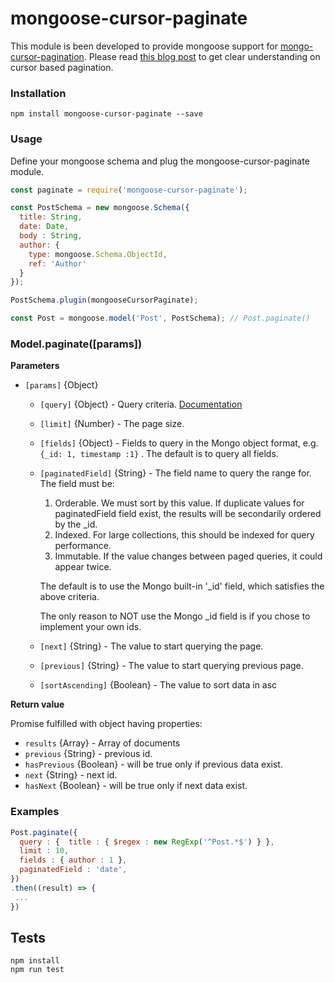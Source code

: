 # mongoose-cursor-paginate

This module is been developed to provide mongoose support for [mongo-cursor-pagination](https://github.com/mixmaxhq/mongo-cursor-pagination).
Please read [this blog post](https://mixmax.com/blog/api-paging-built-the-right-way) to get
clear understanding on cursor based pagination.


### Installation

```
npm install mongoose-cursor-paginate --save
```

### Usage

Define your mongoose schema and plug the mongoose-cursor-paginate module.

```js
const paginate = require('mongoose-cursor-paginate');

const PostSchema = new mongoose.Schema({
  title: String,
  date: Date,
  body : String,
  author: {
    type: mongoose.Schema.ObjectId,
    ref: 'Author'
  }
});

PostSchema.plugin(mongooseCursorPaginate);

const Post = mongoose.model('Post', PostSchema); // Post.paginate()

```

### Model.paginate([params])

**Parameters**

* `[params]` {Object}

  - `[query]` {Object} - Query criteria. [Documentation](https://docs.mongodb.org/manual/tutorial/query-documents)

  - `[limit]` {Number} - The page size.

  - `[fields]` {Object} - Fields to query in the Mongo object format, e.g. ```{_id: 1, timestamp :1}``` . The default is to query all fields.

  - `[paginatedField]` {String} - The field name to query the range for. The field must be:
    1. Orderable. We must sort by this value. If duplicate values for paginatedField field
    exist, the results will be secondarily ordered by the _id.
    2. Indexed. For large collections, this should be indexed for query performance.
    3. Immutable. If the value changes between paged queries, it could appear twice.

    The default is to use the Mongo built-in '_id' field, which satisfies the above criteria.
    
    The only reason to NOT use the Mongo _id field is if you chose to implement your own ids.
  
  - `[next]` {String} - The value to start querying the page.

  - `[previous]` {String} - The value to start querying previous page.

  - `[sortAscending]` {Boolean} - The value to sort data in asc



**Return value**


Promise fulfilled with object having properties:
* `results` {Array} - Array of documents
* `previous` {String} - previous id.
* `hasPrevious` {Boolean} - will be true only if previous data exist.
* `next` {String} - next id.
* `hasNext` {Boolean} - will be true only if next data exist.


### Examples

```js
Post.paginate({
  query : {  title : { $regex : new RegExp('^Post.*$') } },
  limit : 10,
  fields : { author : 1 },
  paginatedField : 'date',
})
.then((result) => {
 ...
})

```

## Tests

```
npm install
npm run test
```